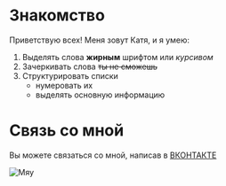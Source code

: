 # Знакомство

   Приветствую всех! Меня зовут Катя, и я умею:

1. Выделять слова **жирным** шрифтом или *курсивом*
2. Зачеркивать слова ~~ты не сможешь~~
3. Структурировать списки
   - нумеровать их
   - выделять основную информацию

# Связь со мной
 
   Вы можете связаться со мной, написав в [ВКОНТАКТЕ](https://vk.com/id256923537)


   ![Мяу](https://sun9-2.userapi.com/impg/SJIW5LGW9U6k6AJ7RVqG0qTyNcej2sYyPe3uyw/7xkFQ3UcTZc.jpg?size=400x400&quality=95&sign=36b934bcac8af6da106d6f16a516f481&type=album "Кiтiк")
   
  